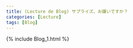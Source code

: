 ```yaml
---
title: (Lecture de Blog) サプライズ、お嫌いですか？
categories: [Lecture]
tags: [Blog]
---
```

{% include Blog_1.html %}